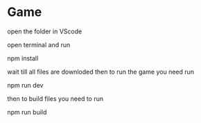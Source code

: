 # Game


open the folder in VScode

open terminal and run

npm install

wait till all files are downloded 
then to run the game you need run

npm run dev 


then to build files you need to run

npm run build 

